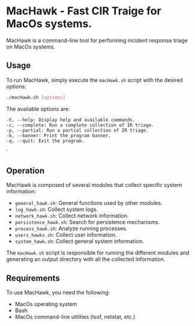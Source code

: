 # MacHawk - Fast CIR Traige for MacOs systems.

MacHawk is a command-line tool for performing incident response triage on MacOs systems.

## Usage

To run MacHawk, simply execute the `macHawk.sh` script with the desired options:

```bash
./macHawk.sh [options]
```
The available options are:

    -h, --help: Display help and available commands.
    -c, --complete: Run a complete collection of IR triage.
    -p, --partial: Run a partial collection of IR triage.
    -b, --banner: Print the program banner.
    -q, --quit: Exit the program.
´

## Operation

MacHawk is composed of several modules that collect specific system information:

- `general_hawk.sh`: General functions used by other modules.
- `log_hawk.sh`: Collect system logs.
- `network_hawk.sh`: Collect network information.
- `persistence_hawk.sh`: Search for persistence mechanisms.
- `process_hawk.sh`: Analyze running processes.
- `users_hawks.sh`: Collect user information.
- `system_hawk.sh`: Collect general system information.

The `macHawk.sh` script is responsible for running the different modules and generating an output directory with all the collected information.

## Requirements

To use MacHawk, you need the following:

- MacOs operating system
- Bash
- MacOs command-line utilities (lsof, netstat, etc.)
